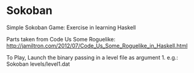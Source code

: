 Sokoban
=======

Simple Sokoban Game: Exercise in learning Haskell

Parts taken from Code Us Some Roguelike:
 http://jamiltron.com/2012/07/Code_Us_Some_Roguelike_in_Haskell.html
 
To Play, Launch the binary passing in a level file as argument 1.
e.g.: Sokoban levels/level1.dat
